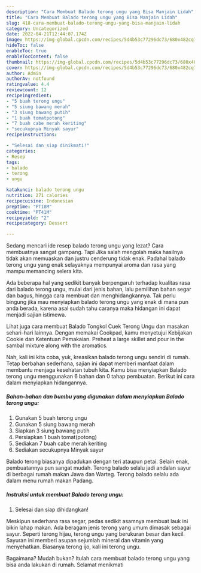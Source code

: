 ```yaml
---
description: "Cara Membuat Balado terong ungu yang Bisa Manjain Lidah"
title: "Cara Membuat Balado terong ungu yang Bisa Manjain Lidah"
slug: 418-cara-membuat-balado-terong-ungu-yang-bisa-manjain-lidah
category: Uncategorized
date: 2022-04-21T12:44:07.174Z
image: https://img-global.cpcdn.com/recipes/5d4b53c77296dc73/680x482cq70/balado-terong-ungu-foto-resep-utama.jpg
hideToc: false
enableToc: true
enableTocContent: false
thumbnail: https://img-global.cpcdn.com/recipes/5d4b53c77296dc73/680x482cq70/balado-terong-ungu-foto-resep-utama.jpg
cover: https://img-global.cpcdn.com/recipes/5d4b53c77296dc73/680x482cq70/balado-terong-ungu-foto-resep-utama.jpg
author: Admin
authorAv: notfound
ratingvalue: 4.4
reviewcount: 12
recipeingredient:
- "5 buah terong ungu"
- "5 siung bawang merah"
- "3 siung bawang putih"
- "1 buah tomatpotong"
- "7 buah cabe merah keriting"
- "secukupnya Minyak sayur"
recipeinstructions:

- "Selesai dan siap dinikmati!"
categories:
- Resep
tags:
- balado
- terong
- ungu

katakunci: balado terong ungu 
nutrition: 271 calories
recipecuisine: Indonesian
preptime: "PT18M"
cooktime: "PT41M"
recipeyield: "2"
recipecategory: Dessert

---
```



Sedang mencari ide resep balado terong ungu yang lezat? Cara membuatnya sangat gampang. Tapi Jika salah mengolah maka hasilnya tidak akan memuaskan dan justru cenderung tidak enak. Padahal balado terong ungu yang enak selayaknya mempunyai aroma dan rasa yang mampu memancing selera kita.


Ada beberapa hal yang sedikit banyak berpengaruh terhadap kualitas rasa dari balado terong ungu, mulai dari jenis bahan, lalu pemilihan bahan segar dan bagus, hingga cara membuat dan menghidangkannya. Tak perlu bingung jika mau menyiapkan balado terong ungu yang enak di mana pun anda berada, karena asal sudah tahu caranya maka hidangan ini dapat menjadi sajian istimewa.

Lihat juga cara membuat Balado Tongkol Cuek Terong Ungu dan masakan sehari-hari lainnya. Dengan memakai Cookpad, kamu menyetujui Kebijakan Cookie dan Ketentuan Pemakaian. Preheat a large skillet and pour in the sambal mixture along with the aromatics.


Nah, kali ini kita coba, yuk, kreasikan balado terong ungu sendiri di rumah. Tetap berbahan sederhana, sajian ini dapat memberi manfaat dalam membantu menjaga kesehatan tubuh kita. Kamu bisa menyiapkan Balado terong ungu menggunakan 6 bahan dan 0 tahap pembuatan. Berikut ini cara dalam menyiapkan hidangannya.

<!--inarticleads1-->

##### Bahan-bahan dan bumbu yang digunakan dalam menyiapkan Balado terong ungu:

1. Gunakan 5 buah terong ungu
1. Gunakan 5 siung bawang merah
1. Siapkan 3 siung bawang putih
1. Persiapkan 1 buah tomat(potong)
1. Sediakan 7 buah cabe merah keriting
1. Sediakan secukupnya Minyak sayur


Balado terong biasanya dipadukan dengan teri ataupun petai. Selain enak, pembuatannya pun sangat mudah. Terong balado selalu jadi andalan sayur di berbagai rumah makan Jawa dan Warteg. Terong balado selalu ada dalam menu rumah makan Padang. 

<!--inarticleads2-->

##### Instruksi untuk membuat Balado terong ungu:


1. Selesai dan siap dihidangkan!

Meskipun sederhana rasa segar, pedas sedikit asamnya membuat lauk ini bikin lahap makan. Ada beragam jenis terong yang umum dimasak sebagai sayur. Seperti terong hijau, terong ungu yang berukuran besar dan kecil. Sayuran ini memberi asupan sejumlah mineral dan vitamin yang menyehatkan. Biasanya terong ijo, kali ini terong ungu. 

Bagaimana? Mudah bukan? Itulah cara membuat balado terong ungu yang bisa anda lakukan di rumah. Selamat menikmati

